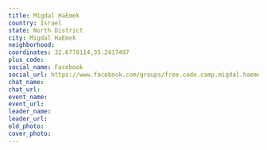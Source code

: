 ```yaml
---
title: Migdal HaEmek
country: Israel
state: North District
city: Migdal HaEmek
neighborhood: 
coordinates: 32.6778114,35.2417497
plus_code:
social_name: Facebook
social_url: https://www.facebook.com/groups/free.code.camp.migdal.haemek/
chat_name:
chat_url:
event_name:
event_url:
leader_name:
leader_url:
old_photo: 
cover_photo:
---
```

